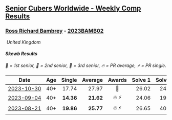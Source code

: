 <style>table {white-space: nowrap;}</style>
<link rel="stylesheet" type="text/css" href="/scw-comp/css/flags.css" />

## [Senior Cubers Worldwide - Weekly Comp Results](/scw-comp/results/)
### [Ross Richard Bambrey](README.md) - [2023BAMB02](https://www.worldcubeassociation.org/persons/2023BAMB02?event=skewb)

<i class="flag flag-GB" />&nbsp;United Kingdom

#### Skewb Results

<span style="white-space: nowrap;">🥇 = 1st senior</span>, <span style="white-space: nowrap;">🥈 = 2nd senior</span>, <span style="white-space: nowrap;">🥉 = 3rd senior</span>, <span style="white-space: nowrap;">🔥 = PR average</span>, <span style="white-space: nowrap;">⚡ = PR single</span>.

| Date | Age | Single | Average | Awards | Solve 1 | Solve 2 | Solve 3 | Solve 4 | Solve 5 | Video |
| :--: | :--: | --: | --: | :--: | --: | --: | --: | --: | --: | :-- |
| [2023-10-30](../../results/2023-10-30/skewb.md) | 40+ | 17.74 | 27.97 | 🥉 | 26.02 | 24.30 | 17.74 | 33.59 | 34.32 | [Desktop](https://www.facebook.com/536706331/videos/991635192095810) / [Mobile](https://m.facebook.com/536706331/videos/991635192095810) |
| [2023-09-04](../../results/2023-09-04/skewb.md) | 40+ | **14.36** | **21.62** | 🔥 ⚡ | 24.06 | 19.54 | 24.80 | **14.36** | 21.25 | [Desktop](https://www.facebook.com/536706331/videos/674361374579172) / [Mobile](https://m.facebook.com/536706331/videos/674361374579172) |
| [2023-08-21](../../results/2023-08-21/skewb.md) | 40+ | **19.86** | **25.77** | 🔥 ⚡ | 26.65 | 40.40 | 25.20 | 25.47 | **19.86** | [Desktop](https://www.facebook.com/536706331/videos/254440277501891) / [Mobile](https://m.facebook.com/536706331/videos/254440277501891) |


<!-- Global site tag (gtag.js) - Google Analytics -->
<script async src="https://www.googletagmanager.com/gtag/js?id=UA-86348435-3"></script>
<script>window.dataLayer = window.dataLayer || []; function gtag() {dataLayer.push(arguments);} gtag('js', new Date()); gtag('config', 'UA-86348435-3');</script>
